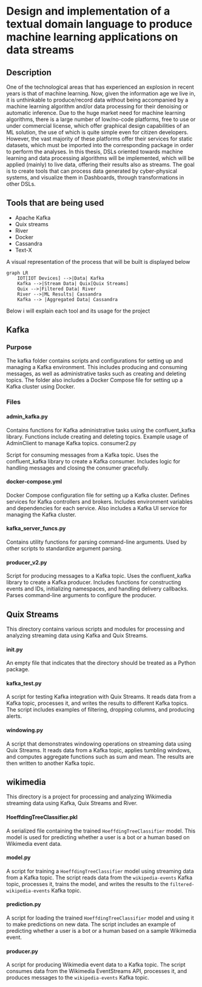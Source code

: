 # Design and implementation of a textual domain language to produce machine learning applications on data streams

## Description

One of the technological areas that has experienced an explosion in recent years is that of machine learning. Now, given the information age we live in, it is unthinkable to produce/record data without being accompanied by a machine learning algorithm and/or data processing for their denoising or automatic inference. Due to the huge market need for machine learning algorithms, there is a large number of low/no-code platforms, free to use or under commercial license, which offer graphical design capabilities of an ML solution, the use of which is quite simple even for citizen developers. However, the vast majority of these platforms offer their services for static datasets, which must be imported into the corresponding package in order to perform the analyses. In this thesis, DSLs oriented towards machine learning and data processing algorithms will be implemented, which will be applied (mainly) to live data, offering their results also as streams. The goal is to create tools that can process data generated by cyber-physical systems, and visualize them in Dashboards, through transformations in other DSLs.

## Tools that are being used

- Apache Kafka
- Quix streams
- River
- Docker
- Cassandra
- Text-X

A visual representation of the process that will be built is displayed below

```mermaid
graph LR
    IOT[IOT Devices] -->|Data| Kafka
    Kafka -->|Stream Data| Quix[Quix Streams]
    Quix -->|Filtered Data| River
	River -->|ML Results| Cassandra
    Kafka --> |Aggregated Data| Cassandra
```

Below i will explain each tool and its usage for the project

## Kafka

### Purpose

The kafka folder contains scripts and configurations for setting up and managing a Kafka environment. This includes producing and consuming messages, as well as administrative tasks such as creating and deleting topics. The folder also includes a Docker Compose file for setting up a Kafka cluster using Docker.

### Files

#### admin_kafka.py

Contains functions for Kafka administrative tasks using the confluent_kafka library.
Functions include creating and deleting topics.
Example usage of AdminClient to manage Kafka topics.
consumer2.py

Script for consuming messages from a Kafka topic.
Uses the confluent_kafka library to create a Kafka consumer.
Includes logic for handling messages and closing the consumer gracefully.

#### docker-compose.yml

Docker Compose configuration file for setting up a Kafka cluster.
Defines services for Kafka controllers and brokers.
Includes environment variables and dependencies for each service.
Also includes a Kafka UI service for managing the Kafka cluster.

#### kafka_server_funcs.py

Contains utility functions for parsing command-line arguments.
Used by other scripts to standardize argument parsing.

#### producer_v2.py

Script for producing messages to a Kafka topic.
Uses the confluent_kafka library to create a Kafka producer.
Includes functions for constructing events and IDs, initializing namespaces, and handling delivery callbacks.
Parses command-line arguments to configure the producer.

## Quix Streams

This directory contains various scripts and modules for processing and analyzing streaming data using Kafka and Quix Streams.

#### **init**.py

An empty file that indicates that the directory should be treated as a Python package.

#### kafka_test.py

A script for testing Kafka integration with Quix Streams. It reads data from a Kafka topic, processes it, and writes the results to different Kafka topics. The script includes examples of filtering, dropping columns, and producing alerts.

#### windowing.py

A script that demonstrates windowing operations on streaming data using Quix Streams. It reads data from a Kafka topic, applies tumbling windows, and computes aggregate functions such as sum and mean. The results are then written to another Kafka topic.

## wikimedia

This directory is a project for processing and analyzing Wikimedia streaming data using Kafka, Quix Streams and River.

#### HoeffdingTreeClassifier.pkl

A serialized file containing the trained `HoeffdingTreeClassifier` model. This model is used for predicting whether a user is a bot or a human based on Wikimedia event data.

#### model.py

A script for training a `HoeffdingTreeClassifier` model using streaming data from a Kafka topic. The script reads data from the `wikipedia-events` Kafka topic, processes it, trains the model, and writes the results to the `filtered-wikipedia-events` Kafka topic.

#### prediction.py

A script for loading the trained `HoeffdingTreeClassifier` model and using it to make predictions on new data. The script includes an example of predicting whether a user is a bot or a human based on a sample Wikimedia event.

#### producer.py

A script for producing Wikimedia event data to a Kafka topic. The script consumes data from the Wikimedia EventStreams API, processes it, and produces messages to the `wikipedia-events` Kafka topic.
